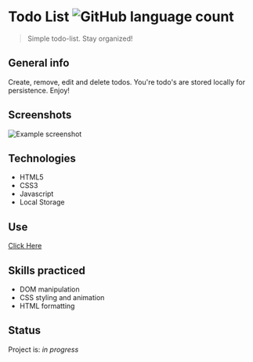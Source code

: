 
# Todo List ![GitHub language count](https://img.shields.io/github/languages/count/nathanielazevedo/todo_list)
> Simple todo-list. Stay organized!


## General info
Create, remove, edit and delete todos. You're todo's are stored locally for persistence. Enjoy!

## Screenshots
![Example screenshot](./img/screenshot.png)

## Technologies
* HTML5
* CSS3
* Javascript
* Local Storage

## Use
[Click Here](https://nathanielazevedo.github.io/microwars)


## Skills practiced
* DOM manipulation
* CSS styling and animation
* HTML formatting

## Status
Project is: _in progress_
